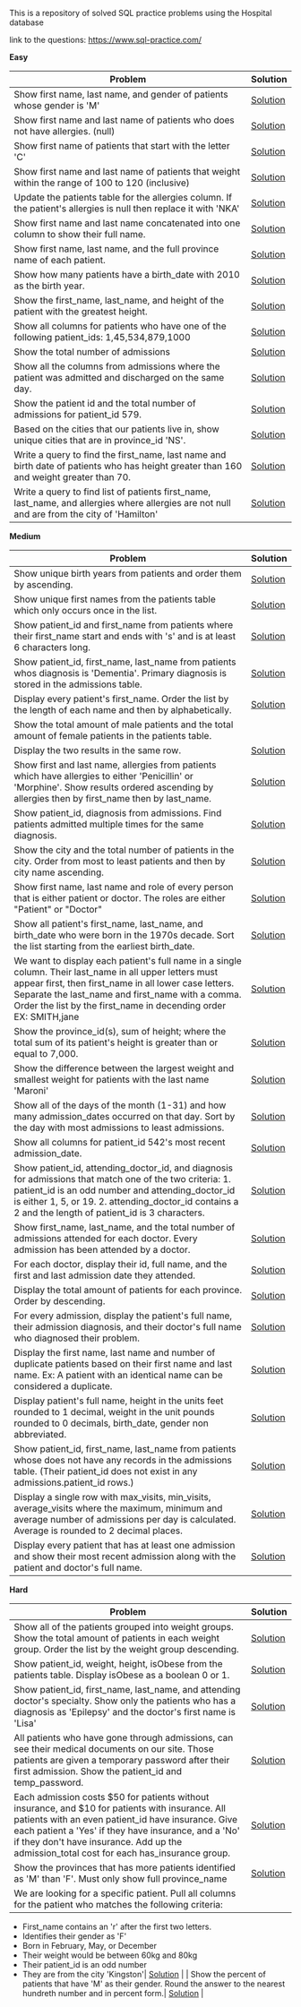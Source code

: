 This is a repository of solved SQL practice problems using the Hospital database

link to the questions: https://www.sql-practice.com/

<b>Easy</b>

| Problem  | Solution |
| ------------- | ------------- |
| Show first name, last name, and gender of patients whose gender is 'M' | [Solution](https://github.com/apmiravite/SQL/blob/SQL-Practice-Easy/Hospital%20database/easy/filter%20male%20patients.sql) |
| Show first name and last name of patients who does not have allergies. (null) | [Solution](https://github.com/apmiravite/SQL/blob/SQL-Practice-Easy/Hospital%20database/easy/no%20allergies%20filter.sql) |
| Show first name of patients that start with the letter 'C' | [Solution](https://github.com/apmiravite/SQL/blob/SQL-Practice-Easy/Hospital%20database/easy/first%20names%20starting%20with%20C.sql) |
| Show first name and last name of patients that weight within the range of 100 to 120 (inclusive) | [Solution](https://github.com/apmiravite/SQL/blob/SQL-Practice-Easy/Hospital%20database/easy/patient%20weight%20between%20100%20and%20120.sql) |
| Update the patients table for the allergies column. If the patient's allergies is null then replace it with 'NKA' | [Solution](https://github.com/apmiravite/SQL/blob/SQL-Practice-Easy/Hospital%20database/easy/NKA.sql) |
| Show first name and last name concatenated into one column to show their full name. | [Solution](https://github.com/apmiravite/SQL/blob/SQL-Practice-Easy/Hospital%20database/easy/concatenate%20first%20and%20last%20name.sql) |
| Show first name, last name, and the full province name of each patient. | [Solution](https://github.com/apmiravite/SQL/blob/SQL-Practice-Easy/Hospital%20database/easy/patients%20and%20province%20names.sql) |
| Show how many patients have a birth_date with 2010 as the birth year. | [Solution](https://github.com/apmiravite/SQL/blob/SQL-Practice-Easy/Hospital%20database/easy/select%20patients%20born%20in%202010.sql) |
| Show the first_name, last_name, and height of the patient with the greatest height. | [Solution](https://github.com/apmiravite/SQL/blob/SQL-Practice-Easy/Hospital%20database/easy/tallest%20patient.sql) |
| Show all columns for patients who have one of the following patient_ids: 1,45,534,879,1000 | [Solution](https://github.com/apmiravite/SQL/blob/SQL-Practice-Easy/Hospital%20database/easy/select%20patient%20IDs.sql) |
| Show the total number of admissions | [Solution](https://github.com/apmiravite/SQL/blob/SQL-Practice-Easy/Hospital%20database/easy/admission%20count.sql) |
| Show all the columns from admissions where the patient was admitted and discharged on the same day. | [Solution](https://github.com/apmiravite/SQL/blob/SQL-Practice-Easy/Hospital%20database/easy/same%20day%20discharge.sql) |
| Show the patient id and the total number of admissions for patient_id 579. | [Solution](https://github.com/apmiravite/SQL/blob/SQL-Practice-Easy/Hospital%20database/easy/patient%20579.sql) |
| Based on the cities that our patients live in, show unique cities that are in province_id 'NS'. | [Solution](https://github.com/apmiravite/SQL/blob/SQL-Practice-Easy/Hospital%20database/easy/distinct%20cities%20in%20NS.sql) |
| Write a query to find the first_name, last name and birth date of patients who has height greater than 160 and weight greater than 70. | [Solution](https://github.com/apmiravite/SQL/blob/SQL-Practice-Easy/Hospital%20database/easy/height%3E%20160%20and%20weight%20%3E70.sql) |
| Write a query to find list of patients first_name, last_name, and allergies where allergies are not null and are from the city of 'Hamilton' | [Solution](https://github.com/apmiravite/SQL/blob/SQL-Practice-Easy/Hospital%20database/easy/patients%20with%20allergies%20from%20Hamilton.sql) |

<b>Medium</b>

| Problem  | Solution |
| ------------- | ------------- |
| Show unique birth years from patients and order them by ascending. | [Solution](https://github.com/apmiravite/SQL/blob/SQL-Practice-Medium/Hospital%20database/SQL%20Practice%20Medium/unique%20birth%20years.sql) |
| Show unique first names from the patients table which only occurs once in the list. | [Solution](https://github.com/apmiravite/SQL/blob/SQL-Practice-Medium/Hospital%20database/SQL%20Practice%20Medium/unique%20first%20names.sql) |
| Show patient_id and first_name from patients where their first_name start and ends with 's' and is at least 6 characters long.| [Solution](https://github.com/apmiravite/SQL/blob/SQL-Practice-Medium/Hospital%20database/SQL%20Practice%20Medium/select%20first%20names%20that%20starts%20and%20ends%20with%20S%2C%20at%20least%206%20characters.sql) |
| Show patient_id, first_name, last_name from patients whos diagnosis is 'Dementia'. Primary diagnosis is stored in the admissions table.| [Solution](https://github.com/apmiravite/SQL/blob/SQL-Practice-Medium/Hospital%20database/SQL%20Practice%20Medium/select%20patients%20diagnosed%20with%20dementia.sql) |
| Display every patient's first_name. Order the list by the length of each name and then by alphabetically.| [Solution](https://github.com/apmiravite/SQL/blob/SQL-Practice-Medium/Hospital%20database/SQL%20Practice%20Medium/order%20the%20first%20name%20according%20to%20length%2C%20then%20alphabetically.sql) |
| Show the total amount of male patients and the total amount of female patients in the patients table.
Display the two results in the same row. | [Solution](https://github.com/apmiravite/SQL/blob/SQL-Practice-Medium/Hospital%20database/SQL%20Practice%20Medium/count%20male%20and%20female%20patients.sql) |
| Show first and last name, allergies from patients which have allergies to either 'Penicillin' or 'Morphine'. Show results ordered ascending by allergies then by first_name then by last_name. | [Solution](https://github.com/apmiravite/SQL/blob/SQL-Practice-Medium/Hospital%20database/SQL%20Practice%20Medium/patients%20allergic%20to%20penicillin%20or%20morphine.sql) |
| Show patient_id, diagnosis from admissions. Find patients admitted multiple times for the same diagnosis.| [Solution](https://github.com/apmiravite/SQL/blob/SQL-Practice-Medium/Hospital%20database/SQL%20Practice%20Medium/patients%20admitted%20multiple%20times%20for%20the%20same%20diagnosis.sql) |
| Show the city and the total number of patients in the city. Order from most to least patients and then by city name ascending.| [Solution](https://github.com/apmiravite/SQL/blob/SQL-Practice-Medium/Hospital%20database/SQL%20Practice%20Medium/total%20number%20of%20patients%20per%20city.sql) |
| Show first name, last name and role of every person that is either patient or doctor. The roles are either "Patient" or "Doctor"| [Solution](https://github.com/apmiravite/SQL/blob/SQL-Practice-Medium/Hospital%20database/SQL%20Practice%20Medium/patient%20or%20doctor.sql) |
| Show all patient's first_name, last_name, and birth_date who were born in the 1970s decade. Sort the list starting from the earliest birth_date.| [Solution](https://github.com/apmiravite/SQL/blob/SQL-Practice-Medium/Hospital%20database/SQL%20Practice%20Medium/born%20in%20the%201970s.sql) |
| We want to display each patient's full name in a single column. Their last_name in all upper letters must appear first, then first_name in all lower case letters. Separate the last_name and first_name with a comma. Order the list by the first_name in decending order EX: SMITH,jane| [Solution](https://github.com/apmiravite/SQL/blob/SQL-Practice-Medium/Hospital%20database/SQL%20Practice%20Medium/names%20in%20one%20column.sql) |
| Show the province_id(s), sum of height; where the total sum of its patient's height is greater than or equal to 7,000. | [Solution](https://github.com/apmiravite/SQL/blob/SQL-Practice-Medium/Hospital%20database/SQL%20Practice%20Medium/greater%20than%207000.sql) |
| Show the difference between the largest weight and smallest weight for patients with the last name 'Maroni'| [Solution](https://github.com/apmiravite/SQL/blob/SQL-Practice-Medium/Hospital%20database/SQL%20Practice%20Medium/difference%20in%20weights.sql) |
| Show all of the days of the month (1-31) and how many admission_dates occurred on that day. Sort by the day with most admissions to least admissions. | [Solution](https://github.com/apmiravite/SQL/blob/SQL-Practice-Medium/Hospital%20database/SQL%20Practice%20Medium/admits%20per%20day.sql) |
| Show all columns for patient_id 542's most recent admission_date.| [Solution](https://github.com/apmiravite/SQL/blob/SQL-Practice-Medium/Hospital%20database/SQL%20Practice%20Medium/patient%20542.sql) |
| Show patient_id, attending_doctor_id, and diagnosis for admissions that match one of the two criteria: 1. patient_id is an odd number and attending_doctor_id is either 1, 5, or 19. 2. attending_doctor_id contains a 2 and the length of patient_id is 3 characters.| [Solution](https://github.com/apmiravite/SQL/blob/SQL-Practice-Medium/Hospital%20database/SQL%20Practice%20Medium/multiple%20filters.sql) |
| Show first_name, last_name, and the total number of admissions attended for each doctor. Every admission has been attended by a doctor.| [Solution](https://github.com/apmiravite/SQL/blob/SQL-Practice-Medium/Hospital%20database/SQL%20Practice%20Medium/admissions%20per%20doctor.sql) |
| For each doctor, display their id, full name, and the first and last admission date they attended.| [Solution](https://github.com/apmiravite/SQL/blob/SQL-Practice-Medium/Hospital%20database/SQL%20Practice%20Medium/first%20and%20last%20admits%20per%20doctor.sql) |
| Display the total amount of patients for each province. Order by descending. | [Solution](https://github.com/apmiravite/SQL/blob/SQL-Practice-Medium/Hospital%20database/SQL%20Practice%20Medium/patients%20per%20province%20desc.sql) |
| For every admission, display the patient's full name, their admission diagnosis, and their doctor's full name who diagnosed their problem.| [Solution](https://github.com/apmiravite/SQL/blob/SQL-Practice-Medium/Hospital%20database/SQL%20Practice%20Medium/who%20gave%20the%20diagnosis.sql) |
| Display the first name, last name and number of duplicate patients based on their first name and last name. Ex: A patient with an identical name can be considered a duplicate. | [Solution](https://github.com/apmiravite/SQL/blob/SQL-Practice-Medium/Hospital%20database/SQL%20Practice%20Medium/duplicate%20patients.sql) |
| Display patient's full name, height in the units feet rounded to 1 decimal, weight in the unit pounds rounded to 0 decimals, birth_date, gender non abbreviated.| [Solution](https://github.com/apmiravite/SQL/blob/SQL-Practice-Medium/Hospital%20database/SQL%20Practice%20Medium/patient%20vital%20statistics.sql) |
| Show patient_id, first_name, last_name from patients whose does not have any records in the admissions table. (Their patient_id does not exist in any admissions.patient_id rows.)| [Solution](https://github.com/apmiravite/SQL/blob/SQL-Practice-Medium/Hospital%20database/SQL%20Practice%20Medium/not%20in%20admissions%20table.sql) |
| Display a single row with max_visits, min_visits, average_visits where the maximum, minimum and average number of admissions per day is calculated. Average is rounded to 2 decimal places.| [Solution](https://github.com/apmiravite/SQL/blob/SQL-Practice-Medium/Hospital%20database/SQL%20Practice%20Medium/max%20and%20min%20admits%20per%20day.sql) |
| Display every patient that has at least one admission and show their most recent admission along with the patient and doctor's full name. | [Solution](https://github.com/apmiravite/SQL/blob/SQL-Practice-Medium/Hospital%20database/SQL%20Practice%20Medium/last%20admit%20per%20patient.sql) |

<b>Hard</b>

| Problem  | Solution |
| ------------- | ------------- |
| Show all of the patients grouped into weight groups. Show the total amount of patients in each weight group. Order the list by the weight group descending.| [Solution](https://github.com/apmiravite/SQL/tree/SQL-Practice-Hard/Hospital%20database/SQL%20Practice%20Hard) |
| Show patient_id, weight, height, isObese from the patients table. Display isObese as a boolean 0 or 1. | [Solution](https://github.com/apmiravite/SQL/blob/SQL-Practice-Hard/Hospital%20database/SQL%20Practice%20Hard/obese%20checker.sql) |
| Show patient_id, first_name, last_name, and attending doctor's specialty. Show only the patients who has a diagnosis as 'Epilepsy' and the doctor's first name is 'Lisa'| [Solution](https://github.com/apmiravite/SQL/blob/SQL-Practice-Hard/Hospital%20database/SQL%20Practice%20Hard/epileptic%20patients%20handled%20by%20dr%20lisa.sql) |
| All patients who have gone through admissions, can see their medical documents on our site. Those patients are given a temporary password after their first admission. Show the patient_id and temp_password.| [Solution](https://github.com/apmiravite/SQL/blob/SQL-Practice-Hard/Hospital%20database/SQL%20Practice%20Hard/temp%20password.sql) |
| Each admission costs $50 for patients without insurance, and $10 for patients with insurance. All patients with an even patient_id have insurance. Give each patient a 'Yes' if they have insurance, and a 'No' if they don't have insurance. Add up the admission_total cost for each has_insurance group.| [Solution](https://github.com/apmiravite/SQL/blob/SQL-Practice-Hard/Hospital%20database/SQL%20Practice%20Hard/cost%20with%20and%20wo%20insurance.sql) |
| Show the provinces that has more patients identified as 'M' than 'F'. Must only show full province_name| [Solution](https://github.com/apmiravite/SQL/blob/SQL-Practice-Hard/Hospital%20database/SQL%20Practice%20Hard/provinces%20with%20more%20males%20than%20females.sql) |
| We are looking for a specific patient. Pull all columns for the patient who matches the following criteria:
- First_name contains an 'r' after the first two letters.
- Identifies their gender as 'F'
- Born in February, May, or December
- Their weight would be between 60kg and 80kg
- Their patient_id is an odd number
- They are from the city 'Kingston'| [Solution](https://github.com/apmiravite/SQL/blob/SQL-Practice-Hard/Hospital%20database/SQL%20Practice%20Hard/patient%20satisfying%20all%20conditions.sql) |
| Show the percent of patients that have 'M' as their gender. Round the answer to the nearest hundreth number and in percent form.| [Solution](https://github.com/apmiravite/SQL/blob/SQL-Practice-Hard/Hospital%20database/SQL%20Practice%20Hard/percentage%20of%20male%20patients.sql) |





